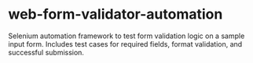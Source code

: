 # web-form-validator-automation
Selenium automation framework to test form validation logic on a sample input form. Includes test cases for required fields, format validation, and successful submission.
